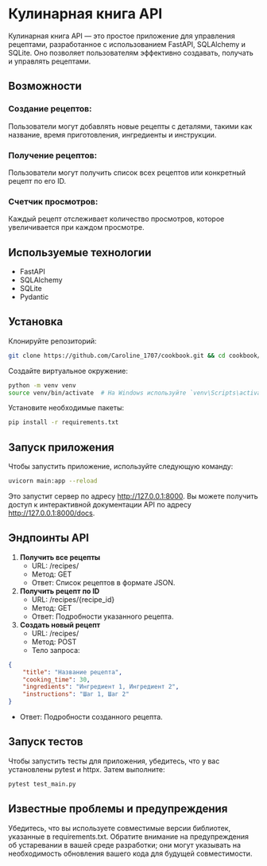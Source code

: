 # **Кулинарная книга API**

Кулинарная книга API — это простое приложение для управления рецептами, разработанное с использованием FastAPI, SQLAlchemy и SQLite. Оно позволяет пользователям эффективно создавать, получать и управлять рецептами.
## Возможности
### Создание рецептов: 
Пользователи могут добавлять новые рецепты с деталями, такими как название, время приготовления, ингредиенты и инструкции.
### Получение рецептов: 
Пользователи могут получить список всех рецептов или конкретный рецепт по его ID.
### Счетчик просмотров: 
Каждый рецепт отслеживает количество просмотров, которое увеличивается при каждом просмотре.
## Используемые технологии
- FastAPI
- SQLAlchemy
- SQLite
- Pydantic
## Установка
Клонируйте репозиторий:
```bash
git clone https://github.com/Caroline_1707/cookbook.git && cd cookbook/
```
Создайте виртуальное окружение:
```bash
python -m venv venv
source venv/bin/activate  # На Windows используйте `venv\Scripts\activate`
```
Установите необходимые пакеты:
```bash
pip install -r requirements.txt
```
## Запуск приложения
Чтобы запустить приложение, используйте следующую команду:
```bash
uvicorn main:app --reload
```
Это запустит сервер по адресу http://127.0.0.1:8000. Вы можете получить доступ к интерактивной документации API по адресу http://127.0.0.1:8000/docs.
## Эндпоинты API
1. **Получить все рецепты**
   - URL: /recipes/
   - Метод: GET
   - Ответ: Список рецептов в формате JSON.
2. **Получить рецепт по ID**
   - URL: /recipes/{recipe_id}
   - Метод: GET
   - Ответ: Подробности указанного рецепта.
3. **Создать новый рецепт**
   - URL: /recipes/
   - Метод: POST
   - Тело запроса:
```json
{
    "title": "Название рецепта",
    "cooking_time": 30,
    "ingredients": "Ингредиент 1, Ингредиент 2",
    "instructions": "Шаг 1, Шаг 2"
}
```
   - Ответ: Подробности созданного рецепта.
## Запуск тестов
Чтобы запустить тесты для приложения, убедитесь, что у вас установлены pytest и httpx. Затем выполните:
```bash
pytest test_main.py
```
## Известные проблемы и предупреждения
Убедитесь, что вы используете совместимые версии библиотек, указанные в requirements.txt.
Обратите внимание на предупреждения об устаревании в вашей среде разработки; они могут указывать на необходимость обновления вашего кода для будущей совместимости.
